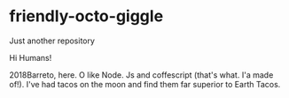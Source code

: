 # friendly-octo-giggle
Just another repository



Hi Humans!

2018Barreto, here. O like Node. Js and coffescript (that's what. I'a made of!). I've had tacos on the moon and find them far superior to Earth Tacos.
